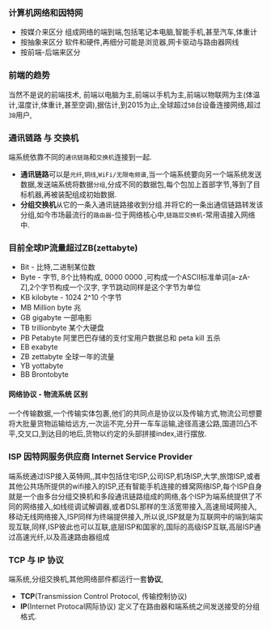### 计算机网络和因特网

- 按媒介来区分
  组成网络的端到端,包括笔记本电脑,智能手机,甚至汽车,体重计
- 按抽象来区分
  软件和硬件,再细分可能是浏览器,网卡驱动与路由器网线
- 按前端-后端来区分


### 前端的趋势

当然不是说的前端技术, 前端以电脑为主,前端以手机为主,前端以物联网为主(体温计,温度计,体重计,甚至空调),据估计,到2015为止,全球超过`5B`台设备连接网络,超过`3B`用户,


### 通讯链路 与 交换机

端系统依靠不同的`通讯链路`和`交换机`连接到一起.
- **通讯链路**可以是`光纤`,`铜线`,`WiFi/无限电频谱`,当一个端系统要向另一个端系统发送数据,发送端系统将数据`分组`,分成不同的数据包,每个包加上首部字节,等到了目标机器,再被装配组成初始数据.
- **分组交换机**从它的一条入通讯链路接收到分组.并将它的一条出通信链路转发该分组,如今市场最流行的`路由器`-位于网络核心中,`链路层交换机`-常用语接入网络中.


### 目前全球IP流量超过ZB(zettabyte)

- Bit - 比特,二进制某位数
- Byte - 字节, 8个比特构成, 0000 0000 ,可构成一个ASCII标准单词[a-zA-Z],2个字节构成一个汉字, 字节跳动同样是这个字节为单位
- KB kilobyte - 1024 2^10 个字节
- MB Million byte 兆
- GB gigabyte 一部电影
- TB trillionbyte 某个大硬盘
- PB Petabyte 阿里巴巴存储的支付宝用户数据总和 peta kill 五杀
- EB exabyte
- ZB zettabyte 全球一年的流量
- YB yottabyte
- BB Brontobyte


#### 网络协议 - 物流系统 区别

一个传输数据,一个传输实体包裹,他们的共同点是协议以及传输方式,物流公司想要将大批量货物运输给远方,一次运不完,分开一车车运输,途径高速公路,国道凹凸不平,交叉口,到达目的地后,货物以约定的头部拼接index,进行摆放.


### ISP 因特网服务供应商 Internet Service Provider

端系统通过ISP接入英特网,,其中包括住宅ISP,公司ISP,机场ISP,大学,旅馆ISP,或者其他公共场所提供的wifi接入的ISP,还有智能手机连接的蜂窝网络ISP,每个ISP自身就是一个由多台分组交换机和多段通讯链路组成的网络,各个ISP为端系统提供了不同的网络接入,如线缆调试解调器,或者DSL那样的生活宽带接入,高速局域网接入,移动无线网络接入,ISP同样为终端提供接入,所以说,ISP就是为互联网中的端到端实现互联,同样,ISP彼此也可以互联,底层ISP和国家的,国际的高级ISP互联,高层ISP通过高速光纤,以及高速路由器组成


### TCP 与 IP 协议

端系统,分组交换机,其他网络部件都运行一套**协议**,
- **TCP**(Transmission Control Protocol, 传输控制协议)
- **IP**(Internet Protocal网际协议) 定义了在路由器和端系统之间发送接受的分组格式.